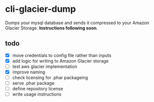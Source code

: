 # cli-glacier-dump
Dumps your mysql database and sends it compressed to your Amazon Glacier Storage.
**Instructions following soon**.

## todo
* [x] move credentials to config file rather than inputs
* [x] add logic for writing to Amazon Glacier storage
* [ ] test aws glacier implementation
* [x] improve naming
* [ ] check licensing for .phar packageing
* [ ] serve .phar package
* [ ] define repository license
* [ ] write usage instructions